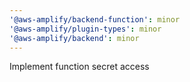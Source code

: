 ```yaml
---
'@aws-amplify/backend-function': minor
'@aws-amplify/plugin-types': minor
'@aws-amplify/backend': minor
---
```


Implement function secret access
